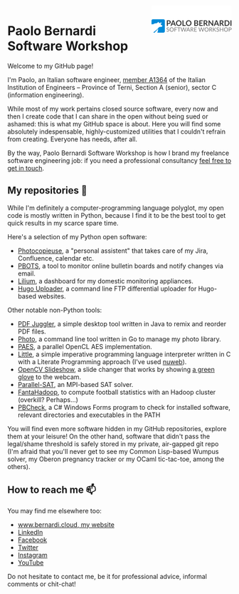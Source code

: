 <a href="https://www.bernardi.cloud/">
    <img src="https://raw.githubusercontent.com/pbswengineering/pbswengineering/master/.readme-files/logo-pbsw-github.png" alt="Paolo Bernardi Software Workshop logo" title="Paolo Bernardi Software Workshop" align="right" height="60" />
</a>

# Paolo Bernardi Software Workshop

Welcome to my GitHub page!

I'm Paolo, an Italian software engineer, [member A1364](https://www.ordingtr.it/author/brnpla82a16f457a/) of the Italian  Institution of Engineers – Province of Terni, Section A (senior), sector C (information engineering).

While most of my work pertains closed source software, every now and then I create code that I can share in the open without being sued or ashamed: this is what my GitHub space is about. Here you will find some absolutely indespensable, highly-customized utilities that I couldn't refrain from creating. Everyone has needs, after all.

By the way, Paolo Bernardi Software Workshop is how I brand my freelance software engineering job: if you need a professional consultancy <a href="https://www.bernardi.cloud/#call-to-action">feel free to get in touch</a>.

## My repositories 🔭

While I'm definitely a computer-programming language polyglot, my open code is mostly written in Python, because I find it to be the best tool to get quick results in my scarce spare time.

Here's a selection of my Python open software:
  * [Photocopieuse](https://github.com/bernarpa/photocopieuse), a "personal assistent" that takes care of my Jira, Confluence, calendar etc.
  * [PBOTS](https://github.com/bernarpa/pbots), a tool to monitor online bulletin boards and notify changes via email.
  * [Lilium](https://github.com/bernarpa/lilium), a dashboard for my domestic monitoring appliances.
  * [Hugo Uploader](https://github.com/bernarpa/hugo-uploader), a command line FTP differential uploader for Hugo-based websites.

Other notable non-Python tools:
  * [PDF Juggler](https://github.com/bernarpa/pdfjuggler), a simple desktop tool written in Java to remix and reorder PDF files.
  * [Photo](https://github.com/bernarpa/photo), a command line tool written in Go to manage my photo library.
  * [PAES](https://github.com/bernarpa/PAES), a parallel OpenCL AES implementation.
  * [Little](https://github.com/bernarpa/Little), a simple imperative programming language interpreter written in C with a Literate Programming approach (I've used [nuweb](http://nuweb.sourceforge.net/)).
  * [OpenCV Slideshow](https://github.com/bernarpa/OpenCV-slideshow), a slide changer that works by showing [a green glove](https://raw.githubusercontent.com/bernarpa/bernarpa/master/.readme-files/glove.jpg) to the webcam.
  * [Parallel-SAT](https://github.com/bernarpa/Parallel-SAT), an MPI-based SAT solver.
  * [FantaHadoop](https://github.com/bernarpa/FantaHadoop), to compute football statistics with an Hadoop cluster (overkill? Perhaps...)
  * [PBCheck](https://github.com/bernarpa/pbcheck), a C# Windows Forms program to check for installed software, relevant directories and executables in the PATH
  
You will find even more software hidden in my GitHub repositories, explore them at your leisure! On the other hand, software that didn't pass the legal/shame threshold is safely stored in my private, air-gapped git repo (I'm afraid that you'll never get to see my Common Lisp-based Wumpus solver, my Oberon pregnancy tracker or my OCaml tic-tac-toe, among the others).

## How to reach me 📫

You may find me elsewhere too:
  * [www.bernardi.cloud, my website](https://www.bernardi.cloud)
  * [LinkedIn](https://www.linkedin.com/company/pbsw/)
  * [Facebook](https://www.facebook.com/pbswengineering/)
  * [Twitter](https://twitter.com/pbswengineering)
  * [Instagram](https://www.instagram.com/paolo.bernardi/)
  * [YouTube](https://www.youtube.com/channel/UCXYY_D8Fy3jtn_l9oE4EVKw/)
  
Do not hesitate to contact me, be it for professional advice, informal comments or chit-chat!

<!--

### Hi there 👋

**bernarpa/bernarpa** is a ✨ _special_ ✨ repository because its `README.md` (this file) appears on your GitHub profile.

Here are some ideas to get you started:

- 🔭 I’m currently working on ...
- 🌱 I’m currently learning ...
- 👯 I’m looking to collaborate on ...
- 🤔 I’m looking for help with ...
- 💬 Ask me about ...
- 📫 How to reach me: ...
- 😄 Pronouns: ...
- ⚡ Fun fact: ...
-->
